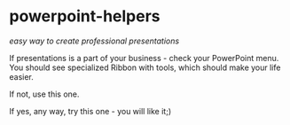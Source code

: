 # powerpoint-helpers
_easy way to create professional presentations_

If presentations is a part of your business - check your PowerPoint menu. You should see specialized Ribbon with tools, which should make your life easier.

If not, use this one. 

If yes, any way, try this one - you will like it;)
